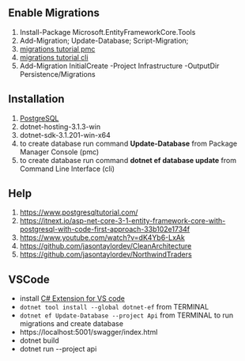 ## Enable Migrations

1. Install-Package Microsoft.EntityFrameworkCore.Tools
2. Add-Migration; Update-Database; Script-Migration;
3. [migrations tutorial pmc](https://www.learnentityframeworkcore.com/migrations/commands/pmc-commands) 
4. [migrations tutorial cli](https://www.learnentityframeworkcore.com/migrations/commands/cli-commands)
5. Add-Migration InitialCreate -Project Infrastructure -OutputDir Persistence/Migrations

## Installation

1. [PostgreSQL](https://www.enterprisedb.com/downloads/postgres-postgresql-downloads)
2. dotnet-hosting-3.1.3-win
3. dotnet-sdk-3.1.201-win-x64
4. to create database run command **Update-Database** from Package Manager Console (pmc)
5. to create database run command **dotnet ef database update** from Command Line Interface (cli)

## Help

1. https://www.postgresqltutorial.com/
2. https://itnext.io/asp-net-core-3-1-entity-framework-core-with-postgresql-with-code-first-approach-33b102e1734f
3. https://www.youtube.com/watch?v=dK4Yb6-LxAk
4. https://github.com/jasontaylordev/CleanArchitecture
5. https://github.com/jasontaylordev/NorthwindTraders

## VSCode
- install [C# Extension for VS code](https://marketplace.visualstudio.com/items?itemName=ms-dotnettools.csharp)
- `dotnet tool install --global dotnet-ef` from TERMINAL
- `dotnet ef Update-Database --project Api` from TERMINAL to run migrations and create database
- https://localhost:5001/swagger/index.html
- dotnet build
- dotnet run --project api
